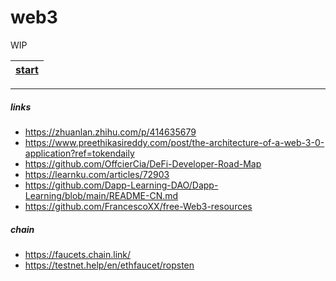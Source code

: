 # web3

WIP

| [start](./doc/start.md) |
| ----------------------- |

---

##### links

- https://zhuanlan.zhihu.com/p/414635679
- https://www.preethikasireddy.com/post/the-architecture-of-a-web-3-0-application?ref=tokendaily
- https://github.com/OffcierCia/DeFi-Developer-Road-Map
- https://learnku.com/articles/72903
- https://github.com/Dapp-Learning-DAO/Dapp-Learning/blob/main/README-CN.md
- https://github.com/FrancescoXX/free-Web3-resources

##### chain

- https://faucets.chain.link/
- https://testnet.help/en/ethfaucet/ropsten
